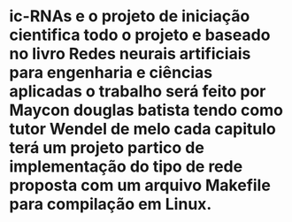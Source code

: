 # ic-RNAs e o projeto de iniciação cientifica todo o projeto e baseado no livro Redes neurais artificiais para engenharia e ciências aplicadas o trabalho será feito por Maycon douglas batista tendo como tutor Wendel de melo cada capitulo terá um projeto partico de implementação do tipo de rede proposta com um arquivo Makefile para compilação em Linux.

